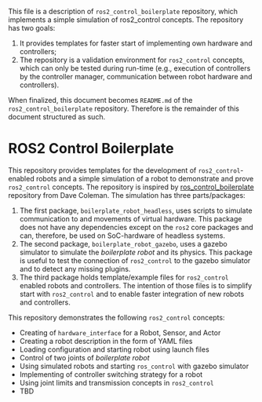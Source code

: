 This file is a description of `ros2_control_boilerplate` repository, which implements a simple simulation of ros2_control concepts.
The repository has two goals:

1. It provides templates for faster start of implementing own hardware and controllers;
2. The repository is a validation environment for `ros2_control` concepts, which can only be tested during run-time (e.g., execution of controllers by the controller manager,  communication between robot hardware and controllers). 

When finalized, this document becomes `README.md` of the `ros2_control_boilerplate` repository.
Therefore is the remainder of this document structured as such.


# ROS2 Control Boilerplate

This repository provides templates for the development of `ros2_control`-enabled robots and a simple simulation of a robot to demonstrate and prove `ros2_control` concepts.
The repository is inspired by [ros_control_boilerplate](https://github.com/PickNikRobotics/ros_control_boilerplate) repository from Dave Coleman.
The simulation has three parts/packages:
1. The first package, `boilerplate_robot_headless`, uses scripts to simulate communication to and movements of virtual hardware.
This package does not have any dependencies except on the `ros2` core packages and can, therefore, be used on SoC-hardware of headless systems.
2. The second package, `boilerplate_robot_gazebo`, uses a gazebo simulator to simulate the *boilerplate robot* and its physics.
This package is useful to test the connection of `ros2_control` to the gazebo simulator and to detect any missing plugins.
3. The third package holds template/example files for `ros2_control` enabled robots and controllers.
The intention of those files is to simplify start with `ros2_control` and to enable faster integration of new robots and controllers.

This repository demonstrates the following `ros2_control` concepts:

* Creating of `hardware_interface` for a Robot, Sensor, and Actor
* Creating a robot description in the form of YAML files
* Loading configuration and starting robot using launch files 
* Control of two joints of *boilerplate robot*
* Using simulated robots and starting `ros_control` with gazebo simulator
* Implementing of controller switching strategy for a robot
* Using joint limits and transmission concepts in `ros2_control`
* TBD
